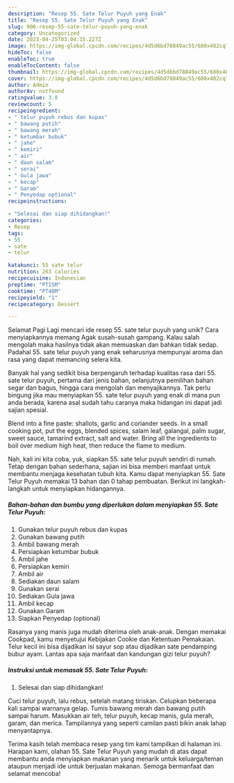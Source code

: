 ```yaml
---
description: "Resep 55. Sate Telur Puyuh yang Enak"
title: "Resep 55. Sate Telur Puyuh yang Enak"
slug: 906-resep-55-sate-telur-puyuh-yang-enak
category: Uncategorized
date: 2023-04-25T03:04:15.227Z
image: https://img-global.cpcdn.com/recipes/4d5d6bd78849ac55/680x482cq70/55-sate-telur-puyuh-foto-resep-utama.jpg
hideToc: false
enableToc: true
enableTocContent: false
thumbnail: https://img-global.cpcdn.com/recipes/4d5d6bd78849ac55/680x482cq70/55-sate-telur-puyuh-foto-resep-utama.jpg
cover: https://img-global.cpcdn.com/recipes/4d5d6bd78849ac55/680x482cq70/55-sate-telur-puyuh-foto-resep-utama.jpg
author: Admin
authorAv: notfound
ratingvalue: 3.8
reviewcount: 5
recipeingredient:
- " telur puyuh rebus dan kupas"
- " bawang putih"
- " bawang merah"
- " ketumbar bubuk"
- " jahe"
- " kemiri"
- " air"
- " daun salam"
- " serai"
- " Gula jawa"
- " kecap"
- " Garam"
- " Penyedap optional"
recipeinstructions:

- "Selesai dan siap dihidangkan!"
categories:
- Resep
tags:
- 55
- sate
- telur

katakunci: 55 sate telur 
nutrition: 263 calories
recipecuisine: Indonesian
preptime: "PT15M"
cooktime: "PT40M"
recipeyield: "1"
recipecategory: Dessert

---
```



Selamat Pagi Lagi mencari ide resep 55. sate telur puyuh yang unik? Cara menyiapkannya memang Agak susah-susah gampang. Kalau salah mengolah maka hasilnya tidak akan memuaskan dan bahkan tidak sedap. Padahal 55. sate telur puyuh yang enak seharusnya mempunyai aroma dan rasa yang dapat memancing selera kita.


Banyak hal yang sedikit bisa berpengaruh terhadap kualitas rasa dari 55. sate telur puyuh, pertama dari jenis bahan, selanjutnya pemilihan bahan segar dan bagus, hingga cara mengolah dan menyajikannya. Tak perlu bingung jika mau menyiapkan 55. sate telur puyuh yang enak di mana pun anda berada, karena asal sudah tahu caranya maka hidangan ini dapat jadi sajian spesial.

Blend into a fine paste: shallots, garlic and coriander seeds. In a small cooking pot, put the eggs, blended spices, salam leaf, galangal, palm sugar, sweet sauce, tamarind extract, salt and water. Bring all the ingredients to boil over medium high heat, then reduce the flame to medium.


Nah, kali ini kita coba, yuk, siapkan 55. sate telur puyuh sendiri di rumah. Tetap dengan bahan sederhana, sajian ini bisa memberi manfaat untuk membantu menjaga kesehatan tubuh kita. Kamu dapat menyiapkan 55. Sate Telur Puyuh memakai 13 bahan dan 0 tahap pembuatan. Berikut ini langkah-langkah untuk menyiapkan hidangannya.

<!--inarticleads1-->

##### Bahan-bahan dan bumbu yang diperlukan dalam menyiapkan 55. Sate Telur Puyuh:

1. Gunakan  telur puyuh rebus dan kupas
1. Gunakan  bawang putih
1. Ambil  bawang merah
1. Persiapkan  ketumbar bubuk
1. Ambil  jahe
1. Persiapkan  kemiri
1. Ambil  air
1. Sediakan  daun salam
1. Gunakan  serai
1. Sediakan  Gula jawa
1. Ambil  kecap
1. Gunakan  Garam
1. Siapkan  Penyedap (optional)


Rasanya yang manis juga mudah diterima oleh anak-anak. Dengan memakai Cookpad, kamu menyetujui Kebijakan Cookie dan Ketentuan Pemakaian. Telur kecil ini bisa dijadikan isi sayur sop atau dijadikan sate pendamping bubur ayam. Lantas apa saja manfaat dan kandungan gizi telur puyuh? 

<!--inarticleads2-->

##### Instruksi untuk memasak 55. Sate Telur Puyuh:


1. Selesai dan siap dihidangkan!

Cuci telur puyuh, lalu rebus, setelah matang tiriskan. Celupkan beberapa kali sampai warnanya gelap. Tumis bawang merah dan bawang putih sampai harum. Masukkan air teh, telur puyuh, kecap manis, gula merah, garam, dan merica. Tampilannya yang seperti camilan pasti bikin anak lahap menyantapnya. 

Terima kasih telah membaca resep yang tim kami tampilkan di halaman ini. Harapan kami, olahan 55. Sate Telur Puyuh yang mudah di atas dapat membantu anda menyiapkan makanan yang menarik untuk keluarga/teman ataupun menjadi ide untuk berjualan makanan. Semoga bermanfaat dan selamat mencoba!
